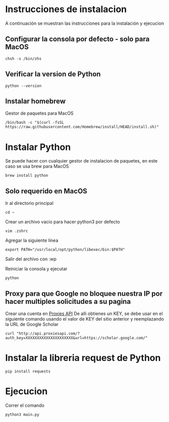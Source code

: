 # Instrucciones de instalacion

A continuación se muestran las instrucciones para la instalación y ejecucion

## Configurar la consola por defecto - solo para MacOS

```
chsh -s /bin/zhs
```

## Verificar la version de Python
```
python --version
```

## Instalar homebrew 
Gestor de paquetes para MacOS
```
/bin/bash -c "$(curl -fsSL https://raw.githubusercontent.com/Homebrew/install/HEAD/install.sh)"
```


# Instalar Python
Se puede hacer con cualquier gestor de instalacion de paquetes, en este caso se usa brew para MacOS
```
brew install python
```

## Solo requerido en MacOS
Ir al directorio principal
```
cd ~
```

Crear un archivo vacio para hacer python3 por defecto
```
vim .zshrc
```

Agregar la siguiente linea
```
export PATH="/usr/local/opt/python/libexec/bin:$PATH"
```

Salir del archivo con :wp

Reiniciar la consola y ejecutar
```
python
```


## Proxy para que Google no bloquee nuestra IP por hacer multiples solicitudes a su pagina
Crear una cuenta en [Proxies API](https://app.proxiesapi.com/index.php)
De alli obtienes un KEY, se debe usar en el siguiente comando usando el valor de KEY del sitio anterior y reemplazando la URL de Google Scholar


```
curl "http://api.proxiesapi.com/?auth_key=XXXXXXXXXXXXXXXXXXXXX&url=https://scholar.google.com/"
```

# Instalar la libreria request de Python
```
pip install requests
```

# Ejecucion
Correr el comando
```
python3 main.py
```